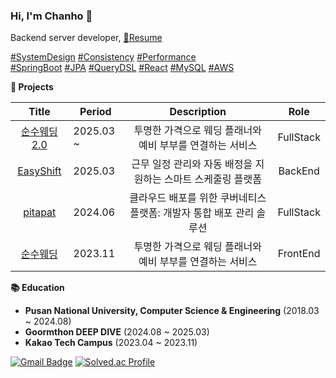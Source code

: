 ### Hi, I'm Chanho 👋

Backend server developer, 
[🔗Resume](https://drive.google.com/file/d/1RxcUwiAn8AZnAnNOs-O_Lf3WXbsZUjNo/view?usp=drive_link)

<a href="https://en.wikipedia.org/wiki/System_design">#SystemDesign</a>
<a href="https://en.wikipedia.org/wiki/Data_consistency">#Consistency</a>
<a href="https://en.wikipedia.org/wiki/Performance_engineering">#Performance</a>  
<a href="https://spring.io/projects/spring-boot">#SpringBoot</a>
<a href="https://en.wikipedia.org/wiki/Java_Persistence_API">#JPA</a>
<a href="http://querydsl.com/">#QueryDSL</a>
<a href="https://reactjs.org/">#React</a>
<a href="https://dev.mysql.com/">#MySQL</a>
<a href="https://aws.amazon.com/">#AWS</a>


**🚀 Projects**

| Title | Period | Description | Role |
| :---: | --- | :---: | :---: |
| [순수웨딩 2.0](https://github.com/kimchanho97/sunsuwedding_BE) | 2025.03 ~ | 투명한 가격으로 웨딩 플래너와 예비 부부를 연결하는 서비스 | FullStack |
| [EasyShift](https://github.com/kimchanho97/easyshift_BE) | 2025.03 | 근무 일정 관리와 자동 배정을 지원하는 스마트 스케줄링 플랫폼 | BackEnd |
| [pitapat](https://github.com/kimchanho97/pnu-capstone_BE) | 2024.06 | 클라우드 배포를 위한 쿠버네티스 플랫폼: 개발자 통합 배포 관리 솔루션 | FullStack |
| [순수웨딩](https://github.com/kimchanho97/Team5_FE) | 2023.11 | 투명한 가격으로 웨딩 플래너와 예비 부부를 연결하는 서비스 | FrontEnd |

**📚 Education**

- **Pusan National University, Computer Science & Engineering** (2018.03 ~ 2024.08)  
- **Goormthon DEEP DIVE** (2024.08 ~ 2025.03)  
- **Kakao Tech Campus** (2023.04 ~ 2023.11)

[![Gmail Badge](https://img.shields.io/badge/Gmail-D14836?style=flat-square&logo=gmail&logoColor=white)](mailto:nh0903@pusan.ac.kr) [![Solved.ac Profile](http://mazassumnida.wtf/api/mini/generate_badge?boj=nh0903)](https://solved.ac/nh0903/)
